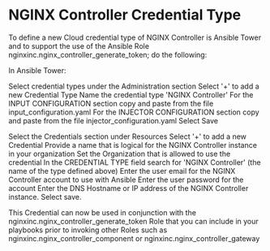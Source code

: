 # NGINX Controller Credential Type

To define a new Cloud credential type of NGINX Controller is Ansible Tower and to support the use of the Ansible Role nginxinc.nginx_controller_generate_token; do the following:

In Ansible Tower:

Select credential types under the Administration section
Select '+' to add a new Credential Type
Name the credential type 'NGINX Controller'
For the INPUT CONFIGURATION section copy and paste from the file input_configuration.yaml
For the INJECTOR CONFIGURATION section copy and paste from the file injector_configuration.yaml
Select Save

Select the Credentials section under Resources
Select '+' to add a new Credential
Provide a name that is logical for the NGINX Controller instance in your organization
Set the Organization that is allowed to use the credential
In the CREDENTIAL TYPE field search for 'NGINX Controller' (the name of the type defined above)
Enter the user email for the NGINX Controller account to use with Ansible
Enter the user password for the account
Enter the DNS Hostname or IP address of the NGINX Controller instance.
Select save.

This Credential can now be used in conjunction with the nginxinc.nginx_controller_generate_token Role that you can include in your playbooks prior to invoking other Roles such as nginxinc.nginx_controller_component or nginxinc.nginx_controller_gateway